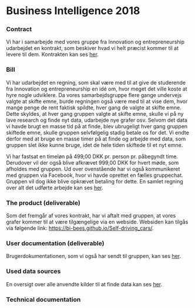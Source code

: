 # Business Intelligence 2018

### Contract
Vi har i samarbejde med vores gruppe fra Innovation og entrepreneurship udarbejdet en kontrakt, som beskiver hvad vi helt præcist kommer til at levere til dem.
Kontrakten kan ses [her](https://github.com/BI-Bees/Self-driving_cars/blob/master/report/Kontrakt.pdf).

### Bill
Vi har udarbejdet en regning, som skal være med til at give de studerende fra Innovation og entrepreneurship en idé om, hvor meget det ville koste at hyre nogle udviklere. Da vores samarbejdsgruppe flere gange undervejs valgte at skifte emne, burde regningen også være med til at vise dem, hvor mange penge de rent faktisk spildte, hver gang de valgte at skifte emne. Dette skyldes, at hver gang gruppen valgte at skifte emne, skulle vi på ny lave research og finde nyt data, udarbejde nye grafer osv. Selvom det data vi havde brugt en masse tid på at finde, blev ubrugeligt hver gang gruppen skiftede emne, skulle gruppen selvfølgelig stadig betale os for det. Vi endte derfor med at bruge en masse timer på at finde og arbejde med data, som gruppen slet ikke kunne bruge, idet de hele tiden skiftede til et nyt emne.

Vi har fastsat en timeløn på 499,00 DKK pr. person pr. påbegyndt time.
Derudover vil der også blive afkrævet 999,00 DKK for hvert møde, som afholdes med gruppen.
Ud over ovenstående har vi også kommunikeret med gruppen via Facebook, hvor vi havde oprettet en fælles gruppechat. Gruppen vil dog ikke blive opkrævet betaling for dette.
En samlet regning over alt det udførte arbejde kan ses [her](https://github.com/BI-Bees/Self-driving_cars/blob/master/report/Bill.pdf).

### The product (deliverable)
Som det fremgår af vores kontrakt, har vi aftalt med gruppen, at vores grafer kommer til at være tilgængelige via en webside. Websiden kan tilgås via følgende link: https://bi-bees.github.io/Self-driving_cars/.

### User documentation (deliverable)
Brugerdokumentationen, som vi også har sendt til gruppen, kan ses [her](https://github.com/BI-Bees/Self-driving_cars/blob/master/report/Brugerdokumentation.pdf).

### Used data sources
En oversigt over alle anvendte kilder til at finde data kan ses [her](https://github.com/BI-Bees/Self-driving_cars/blob/master/report/Data%20sources.pdf).

### Technical documentation

